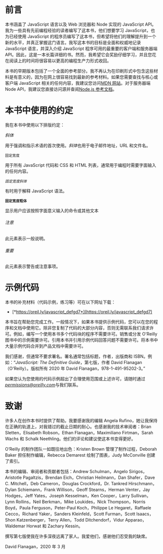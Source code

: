 # 前言

本书涵盖了 JavaScript 语言以及 Web 浏览器和 Node 实现的 JavaScript API。我为一些具有先前编程经验的读者编写了这本书，他们想要学习 JavaScript，也为已经使用 JavaScript 的程序员编写了这本书，但希望将他们的理解提升到一个新的水平，并真正掌握这门语言。我写这本书的目标是全面和权威地记录 JavaScript 语言，并深入介绍 JavaScript 程序可用的最重要的客户端和服务器端 API。因此，这是一本长篇详细的书。然而，我希望它会奖励仔细学习，并且您花在阅读上的时间将很容易以更高的编程生产力形式收回。

本书的早期版本包括了一个全面的参考部分。我不再认为在印刷形式中包含这些材料是有意义的，因为在网上很容易找到最新的参考材料。如果您需要查找与核心或客户端 JavaScript 相关的任何内容，我建议您访问[MDN 网站](https://developer.mozilla.org)。对于服务器端 Node API，我建议您直接访问源并查阅[Node.js 参考文档](https://nodejs.org/api)。

# 本书中使用的约定

我在本书中使用以下排版约定：

*斜体*

用于强调和指示术语的首次使用。*斜体*也用于电子邮件地址，URL 和文件名。

`固定宽度`

用于所有 JavaScript 代码和 CSS 和 HTML 列表，通常用于编程时需要字面输入的任何内容。

*`固定宽度斜体`*

有时用于解释 JavaScript 语法。

**`固定宽度粗体`**

显示用户应该按照字面意义输入的命令或其他文本

###### 注意

此元素表示一般说明。

###### 重要

此元素表示警告或注意事项。

# 示例代码

本书的补充材料（代码示例，练习等）可在以下网址下载：

+   [*https://oreil.ly/javascript_defgd7*](https://oreil.ly/javascript_defgd7)

本书旨在帮助您完成工作。一般情况下，如果本书提供示例代码，您可以在您的程序和文档中使用它。除非您复制了代码的大部分内容，否则无需联系我们请求许可。例如，编写一个使用本书多个代码块的程序不需要许可。销售或分发 O'Reilly 图书中的示例需要许可。引用本书并引用示例代码回答问题不需要许可。将本书中大量示例代码合并到产品文档中需要许可。

我们感谢，但通常不要求署名。署名通常包括标题，作者，出版商和 ISBN。例如：“*JavaScript: The Definitive Guide*，第七版，作者 David Flanagan（O'Reilly）。版权所有 2020 年 David Flanagan，978-1-491-95202-3。”

如果您认为您使用的代码示例超出了合理使用范围或上述许可，请随时通过*permissions@oreilly.com*与我们联系。


# 致谢

许多人在创作本书时提供了帮助。我要感谢我的编辑 Angela Rufino，她让我保持在正确的轨道上，对我错过的截止日期的耐心。也感谢我的技术审阅者：Brian Sletten，Elisabeth Robson，Ethan Flanagan，Maximiliano Firtman，Sarah Wachs 和 Schalk Neethling。他们的评论和建议使这本书变得更好。

O’Reilly 的制作团队一如既往地出色：Kristen Brown 管理了制作过程，Deborah Baker 担任制作编辑，Rebecca Demarest 绘制了图表，Judy McConville 创建了索引。

本书的编辑、审阅者和贡献者包括：Andrew Schulman，Angelo Sirigos，Aristotle Pagaltzis，Brendan Eich，Christian Heilmann，Dan Shafer，Dave C. Mitchell，Deb Cameron，Douglas Crockford，Dr. Tankred Hirschmann，Dylan Schiemann，Frank Willison，Geoff Stearns，Herman Venter，Jay Hodges，Jeff Yates，Joseph Kesselman，Ken Cooper，Larry Sullivan，Lynn Rollins，Neil Berkman，Mike Loukides，Nick Thompson，Norris Boyd，Paula Ferguson，Peter-Paul Koch，Philippe Le Hegaret，Raffaele Cecco，Richard Yaker，Sanders Kleinfeld，Scott Furman，Scott Isaacs，Shon Katzenberger，Terry Allen，Todd Ditchendorf，Vidur Apparao，Waldemar Horwat 和 Zachary Kessin。

撰写第七版使我在许多深夜远离了家人。我爱他们，感谢他们忍受我的缺席。

David Flanagan，2020 年 3 月
